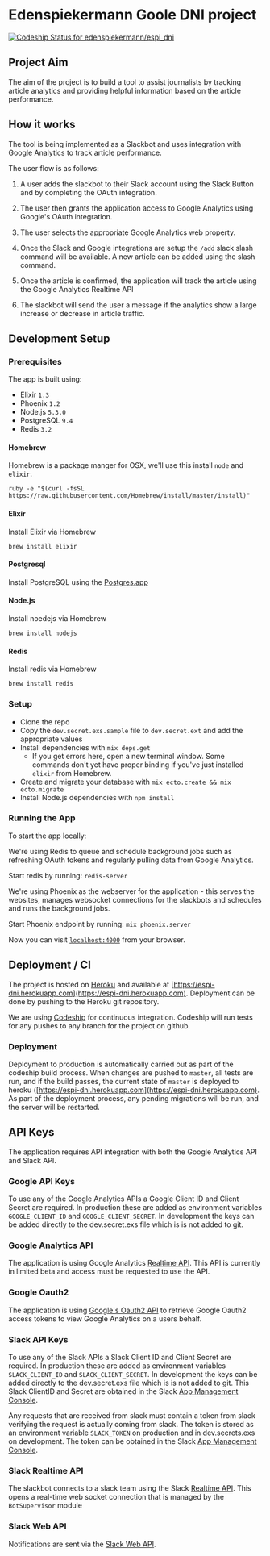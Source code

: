 # Edenspiekermann Goole DNI project

[ ![Codeship Status for edenspiekermann/espi_dni](https://codeship.com/projects/1b91ad70-4acf-0134-f11c-26219e586aaf/status)](https://codeship.com/projects/169763)

## Project Aim

The aim of the project is to build a tool to assist journalists by tracking article analytics and providing helpful information based on the article performance.

## How it works

The tool is being implemented as a Slackbot and uses integration with Google Analytics to track article performance.

The user flow is as follows:

1) A user adds the slackbot to their Slack account using the Slack Button and by completing the OAuth integration.

2) The user then grants the application access to Google Analytics using Google's OAuth integration.

3) The user selects the appropriate Google Analytics web property.

4) Once the Slack and Google integrations are setup the `/add` slack slash command will be available. A new article can be added using the slash command.

5) Once the article is confirmed, the application will track the article using the Google Analytics Realtime API

6) The slackbot will send the user a message if the analytics show a large increase or decrease in article traffic.

## Development Setup

### Prerequisites

The app is built using:

* Elixir `1.3`
* Phoenix `1.2`
* Node.js `5.3.0`
* PostgreSQL `9.4`
* Redis `3.2`

#### Homebrew

Homebrew is a package manger for OSX, we'll use this install `node` and `elixir`.

```
ruby -e "$(curl -fsSL https://raw.githubusercontent.com/Homebrew/install/master/install)"
```

#### Elixir

Install Elixir via Homebrew

```
brew install elixir
```

#### Postgresql

Install PostgreSQL using the [Postgres.app](http://postgresapp.com)

#### Node.js

Install noedejs via Homebrew

```
brew install nodejs
```

#### Redis

Install redis via Homebrew

```
brew install redis
```

### Setup

* Clone the repo
* Copy the `dev.secret.exs.sample` file to `dev.secret.ext` and add the appropriate values
* Install dependencies with `mix deps.get`
  * If you get errors here, open a new terminal window. Some commands don't yet have proper binding if you've just installed `elixir` from Homebrew.
* Create and migrate your database with `mix ecto.create && mix ecto.migrate`
* Install Node.js dependencies with `npm install`

### Running the App

To start the app locally:

We're using Redis to queue and schedule background jobs such as refreshing OAuth tokens and regularly pulling data from Google Analytics.

Start redis by running:
  `redis-server`

We're using Phoenix as the webserver for the application - this serves the websites, manages websocket connections for the slackbots and schedules and runs the background jobs.

Start Phoenix endpoint by running:
  `mix phoenix.server`

Now you can visit [`localhost:4000`](http://localhost:4000) from your browser.

## Deployment / CI

The project is hosted on [Heroku](https://www.heroku.com/) and available at [https://espi-dni.herokuapp.com](https://espi-dni.herokuapp.com).
Deployment can be done by pushing to the Heroku git repository.

We are using [Codeship](https://www.codeship.io/projects/169763) for continuous integration. Codeship will run tests for any pushes to any branch for the project on github.

### Deployment

Deployment to production is automatically carried out as part of the codeship build process. When changes are pushed to `master`, all tests are run, and if the build passes, the current state of `master` is deployed to heroku ([https://espi-dni.herokuapp.com](https://espi-dni.herokuapp.com). As part of the deployment process, any pending migrations will be run, and the server will be restarted.

## API Keys

The application requires API integration with both the Google Analytics API and Slack API.

### Google API Keys
To use any of the Google Analytics APIs a Google Client ID and Client Secret are required. In production these are added as environment variables `GOOGLE_CLIENT_ID` and `GOOGLE_CLIENT_SECRET`. In development the keys can be added directly to the dev.secret.exs file which is is not added to git.

### Google Analytics API

The application is using Google Analytics [Realtime API](https://developers.google.com/analytics/devguides/reporting/realtime/v3/). This API is currently in limited beta and access must be requested to use the API.

### Google Oauth2

The application is using [Google's Oauth2 API](https://developers.google.com/identity/protocols/OAuth2) to retrieve Google Oauth2 access tokens to view Google Analytics on a users behalf.

### Slack API Keys

To use any of the Slack APIs a Slack Client ID and Client Secret are required. In production these are added as environment variables `SLACK_CLIENT_ID` and `SLACK_CLIENT_SECRET`. In development the keys can be added directly to the dev.secret.exs file which is is not added to git. This Slack ClientID and Secret are obtained in the Slack [App Management Console](https://api.slack.com/apps/).

Any requests that are received from slack must contain a token from slack verifying the request is actually coming from slack. The token is stored as an environment variable `SLACK_TOKEN` on production and in dev.secrets.exs on development. The token can be obtained in the Slack [App Management Console](https://api.slack.com/apps/).


### Slack Realtime API

The slackbot connects to a slack team using the Slack [Realtime API](https://api.slack.com/rtm). This opens a real-time web socket connection that is managed by the `BotSupervisor` module

### Slack Web API

Notifications are sent via the [Slack Web API](https://api.slack.com/web).

